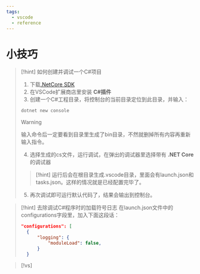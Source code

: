 ```yaml
---
tags:
  - vscode
  - reference
---
```

# 小技巧

> [!hint] 如何创建并调试一个C#项目
> 1. 下载[.NetCore SDK](https://dotnet.microsoft.com/download "下载地址")
> 2. 在VSCode扩展商店里安装 **C#插件**
> 3. 创建一个C#工程目录，将控制台的当前目录定位到此目录，并输入：
> 	```cmd
> 	dotnet new console
> 	```
>  > [!warning]
> > 输入命令后一定要看到目录里生成了bin目录，不然就删掉所有内容再重新输入指令。
> 4. 选择生成的cs文件，运行调试，在弹出的调试器里选择带有 **.NET Core** 的调试器
> > [!hint]
> > 运行后会在根目录生成.vscode目录，里面会有launch.json和tasks.json。这样的情况就是已经配置完毕了。
> 5. 再次调试即可运行默认代码了，结果会输出到控制台。

> [!hint] 去除调试C#程序时的加载符号日志
> 在launch.json文件中的configurations字段里，加入下面这段话：
> ```json
> "configurations": [
>	{
>		"logging": {
>			"moduleLoad": false,
>		}
>	}
>```

> [!vs]


